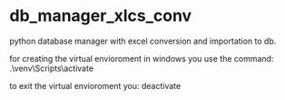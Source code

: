 # db_manager_xlcs_conv
python database manager with excel conversion and importation to db.

for creating the virtual envioroment in windows you use the command:
.\venv\Scripts\activate

to exit the virtual envioroment you:
deactivate
